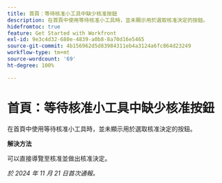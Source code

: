 ```yaml
---
title: 首頁：等待核准小工具中缺少核准按鈕
description: 在首頁中使用等待核准小工具時，並未顯示用於選取核准決定的按鈕。
hidefromtoc: true
feature: Get Started with Workfront
exl-id: 9e3c4d32-680e-4839-a0b8-8a70d16e5465
source-git-commit: 4b156962d5d83984311eb4a3124a6fc864d23249
workflow-type: tm+mt
source-wordcount: '69'
ht-degree: 100%

---
```


# 首頁：等待核准小工具中缺少核准按鈕

<!--
>[!NOTE]
>
>This issue was fixed on February 13, 2025.
-->

在首頁中使用等待核准小工具時，並未顯示用於選取核准決定的按鈕。

**解決方法**

可以直接導覽至核准並做出核准決定。

_於 2024 年 11 月 21 日首次通報。_
